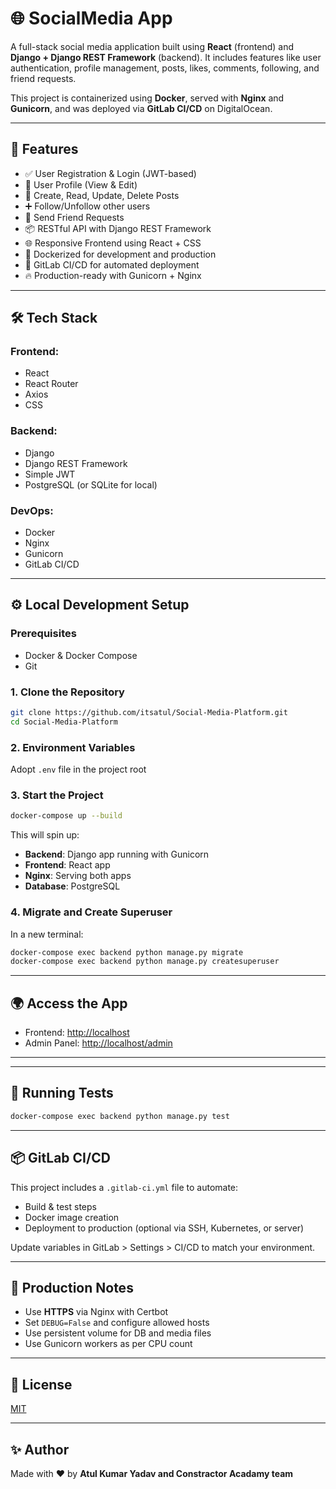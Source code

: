 # 🌐 SocialMedia App

A full-stack social media application built using **React** (frontend) and **Django + Django REST Framework** (backend). It includes features like user authentication, profile management, posts, likes, comments, following, and friend requests.

This project is containerized using **Docker**, served with **Nginx** and **Gunicorn**, and was deployed via **GitLab CI/CD** on DigitalOcean.

---

## 🚀 Features

- ✅ User Registration & Login (JWT-based)
- 👤 User Profile (View & Edit)
- 📝 Create, Read, Update, Delete Posts
- ➕ Follow/Unfollow other users
- 🤝 Send Friend Requests
- 📦 RESTful API with Django REST Framework
- 🌐 Responsive Frontend using React + CSS
- 🐳 Dockerized for development and production
- 🚀 GitLab CI/CD for automated deployment
- 🔥 Production-ready with Gunicorn + Nginx

---

## 🛠 Tech Stack

### Frontend:

- React
- React Router
- Axios
- CSS

### Backend:

- Django
- Django REST Framework
- Simple JWT
- PostgreSQL (or SQLite for local)

### DevOps:

- Docker
- Nginx
- Gunicorn
- GitLab CI/CD

---

## ⚙️ Local Development Setup

### Prerequisites

- Docker & Docker Compose
- Git

### 1. Clone the Repository

```bash
git clone https://github.com/itsatul/Social-Media-Platform.git
cd Social-Media-Platform
```

### 2. Environment Variables

Adopt `.env` file in the project root

### 3. Start the Project

```bash
docker-compose up --build
```

This will spin up:

- **Backend**: Django app running with Gunicorn
- **Frontend**: React app
- **Nginx**: Serving both apps
- **Database**: PostgreSQL

### 4. Migrate and Create Superuser

In a new terminal:

```bash
docker-compose exec backend python manage.py migrate
docker-compose exec backend python manage.py createsuperuser
```

---

## 🌍 Access the App

- Frontend: [http://localhost](http://localhost)
- Admin Panel: [http://localhost/admin](http://localhost/admin)

---

---

## 🧪 Running Tests

```bash
docker-compose exec backend python manage.py test
```

---

## 📦 GitLab CI/CD

This project includes a `.gitlab-ci.yml` file to automate:

- Build & test steps
- Docker image creation
- Deployment to production (optional via SSH, Kubernetes, or server)

Update variables in GitLab > Settings > CI/CD to match your environment.

---

## 🧱 Production Notes

- Use **HTTPS** via Nginx with Certbot
- Set `DEBUG=False` and configure allowed hosts
- Use persistent volume for DB and media files
- Use Gunicorn workers as per CPU count

---

## 📄 License

[MIT](LICENSE)

---

## ✨ Author

Made with ❤️ by **Atul Kumar Yadav and Constractor Acadamy team**
